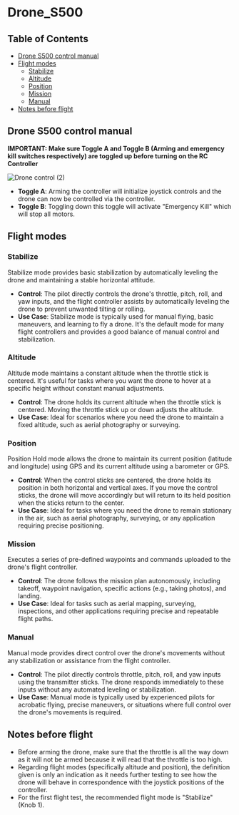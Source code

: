 
# Drone_S500

## Table of Contents

- [Drone S500 control manual](#drone-s500-control-manual)
- [Flight modes](#flight-modes)
  - [Stabilize](#stabilize)
  - [Altitude](#altitude)
  - [Position](#position)
  - [Mission](#mission)
  - [Manual](#manual)
- [Notes before flight](#notes-before-flight)


## Drone S500 control manual

**IMPORTANT: Make sure Toggle A and Toggle B (Arming and emergency kill switches respectively) are toggled up before turning on the RC Controller**

![Drone control (2)](https://github.com/Projectredunimore/Drone_S500/assets/125361810/ee9e5677-074d-4a08-bf7e-b4beb2a998ca)

- **Toggle A**: Arming the controller will initialize joystick controls and the drone can now be controlled via the controller.
- **Toggle B**: Toggling down this toggle will activate "Emergency Kill" which will stop all motors.

## Flight modes

### Stabilize
Stabilize mode provides basic stabilization by automatically leveling the drone and maintaining a stable horizontal attitude.

- **Control**: The pilot directly controls the drone's throttle, pitch, roll, and yaw inputs, and the flight controller assists by automatically leveling the drone to prevent unwanted tilting or rolling.
- **Use Case**: Stabilize mode is typically used for manual flying, basic maneuvers, and learning to fly a drone. It's the default mode for many flight controllers and provides a good balance of manual control and stabilization.

### Altitude
Altitude mode maintains a constant altitude when the throttle stick is centered. It's useful for tasks where you want the drone to hover at a specific height without constant manual adjustments.

- **Control**: The drone holds its current altitude when the throttle stick is centered. Moving the throttle stick up or down adjusts the altitude.
- **Use Case**: Ideal for scenarios where you need the drone to maintain a fixed altitude, such as aerial photography or surveying.

### Position
Position Hold mode allows the drone to maintain its current position (latitude and longitude) using GPS and its current altitude using a barometer or GPS.

- **Control**: When the control sticks are centered, the drone holds its position in both horizontal and vertical axes. If you move the control sticks, the drone will move accordingly but will return to its held position when the sticks return to the center.
- **Use Case**: Ideal for tasks where you need the drone to remain stationary in the air, such as aerial photography, surveying, or any application requiring precise positioning.

### Mission
Executes a series of pre-defined waypoints and commands uploaded to the drone's flight controller.

- **Control**: The drone follows the mission plan autonomously, including takeoff, waypoint navigation, specific actions (e.g., taking photos), and landing.
- **Use Case**: Ideal for tasks such as aerial mapping, surveying, inspections, and other applications requiring precise and repeatable flight paths.

### Manual
Manual mode provides direct control over the drone's movements without any stabilization or assistance from the flight controller.

- **Control**: The pilot directly controls throttle, pitch, roll, and yaw inputs using the transmitter sticks. The drone responds immediately to these inputs without any automated leveling or stabilization.
- **Use Case**: Manual mode is typically used by experienced pilots for acrobatic flying, precise maneuvers, or situations where full control over the drone's movements is required.

## Notes before flight

- Before arming the drone, make sure that the throttle is all the way down as it will not be armed because it will read that the throttle is too high.
- Regarding flight modes (specifically altitude and position), the definition given is only an indication as it needs further testing to see how the drone will behave in correspondence with the joystick positions of the controller.
- For the first flight test, the recommended flight mode is "Stabilize" (Knob 1).
